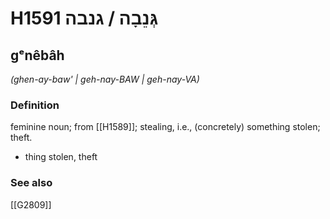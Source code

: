 # H1591 גְּנֵבָה / גנבה

## gᵉnêbâh

_(ghen-ay-baw' | ɡeh-nay-BAW | ɡeh-nay-VA)_

### Definition

feminine noun; from [[H1589]]; stealing, i.e., (concretely) something stolen; theft.

- thing stolen, theft
### See also

[[G2809]]

